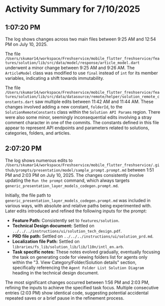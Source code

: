 # Activity Summary for 7/10/2025

## 1:07:20 PM
The log shows changes across two main files between 9:25 AM and 12:54 PM on July 10, 2025.

The file `/Users/skumar14/workspace/Freshservice/mobile_flutter_freshservice/features/solution/lib/src/data/model/response/article_model.dart` underwent a minor change between 9:25 AM and 9:26 AM.  The `ArticleModel` class was modified to use `final` instead of `int` for its member variables, indicating a shift towards immutability.

The file `/Users/skumar14/workspace/Freshservice/mobile_flutter_freshservice/features/solution/lib/src/data/datasource/remote/helper/solution_remote_constants.dart` saw multiple edits between 11:42 AM and 11:44 AM.  These changes involved adding a new constant, `folderId`, to the `SolutionRemoteConstants` class within the `Solution API Params` region.  There were also some minor, seemingly inconsequential edits involving a stray comment character in one of the commits.  The constants defined in this file appear to represent API endpoints and parameters related to solutions, categories, folders, and articles.


## 2:07:20 PM
The log shows numerous edits to `/Users/skumar14/workspace/Freshservice/mobile_flutter_freshservice/.github/prompts/presentation/model/sample_prompt.prompt.md` between 1:51 PM and 2:03 PM on July 10, 2025.  The changes consistently involve updating the `Run the prompt` command, which always targets `generic_presentation_layer_models_codegen.prompt.md`.

Initially, the file path to `generic_presentation_layer_models_codegen.prompt.md` was included in various ways, with absolute and relative paths being experimented with.  Later edits introduced and refined the following inputs for the prompt:

* **Feature Path:** Consistently set to `features/solution`.
* **Technical Design document:**  Settled on `../../../instructions/ui/solution_tech_design.pdf`.
* **PRD file path:** Settled on `../../../instructions/ui/solution_prd.md`.
* **Localization file Path:** Settled on `libraries/fs_lib/solution_lib/lib/l10n/intl_en.arb`.
* **Task specific notes:** These notes evolved gradually, eventually focusing the task on generating code for viewing folders list for agents only within the "3. View Category/Folder/Solution details" section, specifically referencing the  `Agent Folder List Solution Diagram` heading in the technical design document.

The most significant changes occurred between 1:56 PM and 2:03 PM, refining the inputs to achieve the specified task focus.  Multiple consecutive entries (2:03 PM) show identical code, suggesting potential accidental repeated saves or a brief pause in the refinement process.
